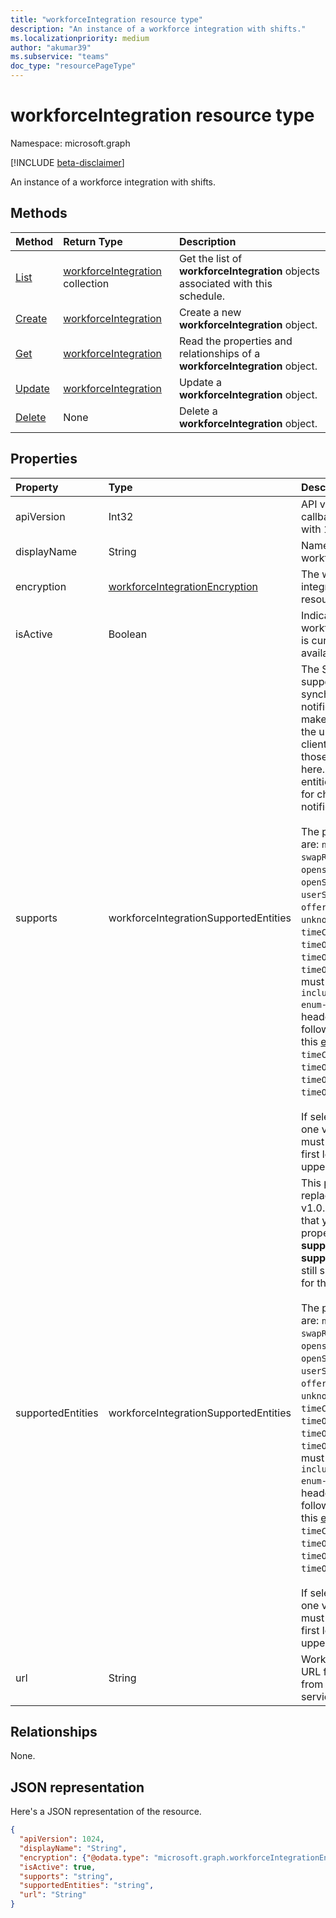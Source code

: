 ```yaml
---
title: "workforceIntegration resource type"
description: "An instance of a workforce integration with shifts."
ms.localizationpriority: medium
author: "akumar39"
ms.subservice: "teams"
doc_type: "resourcePageType"
---
```


# workforceIntegration resource type

Namespace: microsoft.graph

[!INCLUDE [beta-disclaimer](../../includes/beta-disclaimer.md)]

An instance of a workforce integration with shifts.

## Methods

| Method       | Return Type | Description |
|:-------------|:------------|:------------|
| [List](../api/workforceintegration-list.md) | [workforceIntegration](workforceintegration.md) collection | Get the list of **workforceIntegration** objects associated with this schedule.|
| [Create](../api/workforceintegration-post.md) | [workforceIntegration](workforceintegration.md) | Create a new **workforceIntegration** object.|
| [Get](../api/workforceintegration-get.md) | [workforceIntegration](workforceintegration.md) | Read the properties and relationships of a **workforceIntegration** object. |
| [Update](../api/workforceintegration-update.md) | [workforceIntegration](workforceintegration.md) | Update a **workforceIntegration** object. |
| [Delete](../api/workforceintegration-delete.md) | None | Delete a **workforceIntegration** object. |

## Properties

| Property     | Type        | Description |
|:-------------|:------------|:------------|
|apiVersion|Int32|API version for the callback URL. Start with 1.|
|displayName|String|Name of the workforce integration.|
|encryption|[workforceIntegrationEncryption](workforceintegrationencryption.md)|The workforce integration encryption resource.|
|isActive|Boolean|Indicates whether this workforce integration is currently active and available.|
|supports|workforceIntegrationSupportedEntities | The Shifts entities supported for synchronous change notifications. Shifts make a callback to the url provided on client changes on those entities added here. By default, no entities are supported for change notifications. <br><br>The possible values are: `none`, `shift`, `swapRequest`, `openshift`, `openShiftRequest`, `userShiftPreferences`, `offerShiftRequest`, `unknownFutureValue`, `timeCard`, `timeOffReason`, `timeOff`, `timeOffRequest`. You must use the `Prefer: include-unknown-enum-members` request header to get the following values in this [evolvable enum](/graph/best-practices-concept#handling-future-members-in-evolvable-enumerations): `timeCard`, `timeOffReason`, `timeOff`, `timeOffRequest`. <br><br>If selecting more than one value, all values must start with the first letter in uppercase.|
|supportedEntities|workforceIntegrationSupportedEntities | This property has replaced **supports** in v1.0. We recommend that you use this property instead of **supports**. The **supports** property is still supported in beta for the time being. <br><br>The possible values are: `none`, `shift`, `swapRequest`, `openshift`, `openShiftRequest`, `userShiftPreferences`, `offerShiftRequest`, `unknownFutureValue`, `timeCard`, `timeOffReason`, `timeOff`, `timeOffRequest`. You must use the `Prefer: include-unknown-enum-members` request header to get the following values in this [evolvable enum](/graph/best-practices-concept#handling-future-members-in-evolvable-enumerations): `timeCard`, `timeOffReason`, `timeOff`, `timeOffRequest`. <br><br>If selecting more than one value, all values must start with the first letter in uppercase.|
|url|String| Workforce Integration URL for callbacks from the Shifts service.|

## Relationships

None.

## JSON representation

Here's a JSON representation of the resource.

<!-- {
  "blockType": "resource",
  "optionalProperties": [

  ],
  "@odata.type": "microsoft.graph.workforceIntegration"
}-->

```json
{
  "apiVersion": 1024,
  "displayName": "String",
  "encryption": {"@odata.type": "microsoft.graph.workforceIntegrationEncryption"},
  "isActive": true,
  "supports": "string",
  "supportedEntities": "string",
  "url": "String"
}
```

<!-- uuid: 16cd6b66-4b1a-43a1-adaf-3a886856ed98
2019-02-04 14:57:30 UTC -->
<!-- {
  "type": "#page.annotation",
  "description": "workforceIntegration resource",
  "keywords": "",
  "section": "documentation",
  "tocPath": ""
}-->


